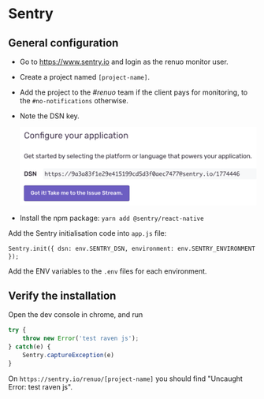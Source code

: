 # Sentry

## General configuration

* Go to https://www.sentry.io and login as the renuo monitor user.

* Create a project named `[project-name]`.

* Add the project to the *#renuo* team if the client pays for monitoring, to the `#no-notifications` otherwise.

* Note the DSN key.

  ![sentry_dsn](../images/sentry.png)

* Install the npm package: `yarn add @sentry/react-native`

Add the Sentry initialisation code into `app.js` file:

```
Sentry.init({ dsn: env.SENTRY_DSN, environment: env.SENTRY_ENVIRONMENT });
```

Add the ENV variables to the `.env` files for each environment.

## Verify the installation

Open the dev console in chrome, and run

```js
try {
    throw new Error('test raven js');
} catch(e) {
    Sentry.captureException(e)
}
```

On `https://sentry.io/renuo/[project-name]` you should find "Uncaught Error: test raven js".
